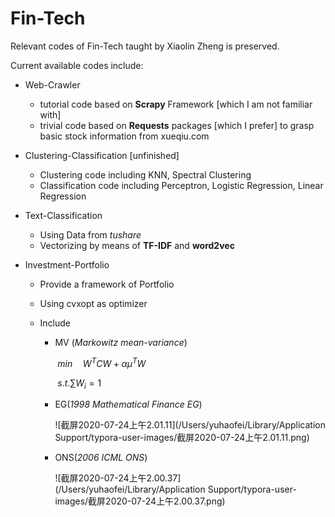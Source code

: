 # Fin-Tech
Relevant codes of Fin-Tech taught by Xiaolin Zheng is preserved.

Current available codes include:

* Web-Crawler
  * tutorial code based on **Scrapy** Framework [which I am not familiar with]
  * trivial code based on **Requests** packages [which I prefer] to grasp basic stock information from xueqiu.com
* Clustering-Classification [unfinished]
  * Clustering code including KNN, Spectral Clustering
  * Classification code including Perceptron, Logistic Regression, Linear Regression

* Text-Classification

  * Using Data from *tushare*
  * Vectorizing by means of **TF-IDF** and **word2vec**

* Investment-Portfolio

  * Provide a framework of Portfolio

  * Using cvxopt as optimizer

  * Include 

    * MV (*Markowitz mean-variance*) 

      ​														$min \quad W^{T}CW + \alpha \mu^{T}W$

      ​																	$s.t. \sum W_i = 1$

    * EG(*1998 Mathematical Finance EG*)

      ![截屏2020-07-24上午2.01.11](/Users/yuhaofei/Library/Application Support/typora-user-images/截屏2020-07-24上午2.01.11.png)

    * ONS(*2006 ICML ONS*)

      ![截屏2020-07-24上午2.00.37](/Users/yuhaofei/Library/Application Support/typora-user-images/截屏2020-07-24上午2.00.37.png)

